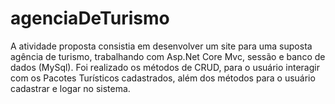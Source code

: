 # agenciaDeTurismo
A atividade proposta consistia em desenvolver um site para uma suposta agência de turismo, trabalhando com Asp.Net Core Mvc, sessão e banco de dados (MySql). Foi realizado os métodos de CRUD, para o usuário interagir com os Pacotes Turísticos cadastrados, além dos métodos para o usuário cadastrar e logar no sistema.

